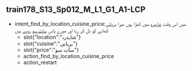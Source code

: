 ## train178_S13_Sp012_M_L1_G1_A1-LCP
* intent_find_by_location_cuisine_price:میں اس وقت [شاہدرہ](location) میں کھڑا ہوں میرا [بریانی](cuisine) کھانے کو دل کر رہا اور میرے پاس [سات سو](price) روپے ہیں
	- slot{"location":"شاہدرہ"}
	- slot{"cuisine":"بریانی"}
	- slot{"price":"سات سو"}
	- action_find_by_location_cuisine_price
	- action_restart